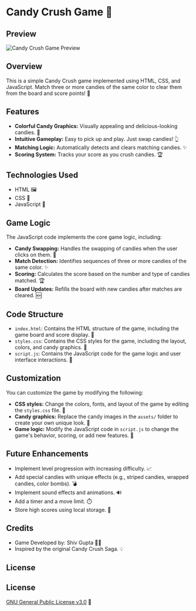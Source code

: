 # Candy Crush Game 🍬

## Preview

![Candy Crush Game Preview](https://github.com/Shivgupta2983/Candy-Crush-Game/blob/13ec287dace55723fa9e60034080145857dd1e50/Preview-image.png)

## Overview

This is a simple Candy Crush game implemented using HTML, CSS, and JavaScript.  Match three or more candies of the same color to clear them from the board and score points! 🎉

## Features

*   **Colorful Candy Graphics:** Visually appealing and delicious-looking candies. 🍭
*   **Intuitive Gameplay:** Easy to pick up and play.  Just swap candies! 👆
*   **Matching Logic:** Automatically detects and clears matching candies. ✨
*   **Scoring System:** Tracks your score as you crush candies. 🏆

## Technologies Used

*   HTML 🖼️
*   CSS 🎨
*   JavaScript 📜

## Game Logic

The JavaScript code implements the core game logic, including:

*   **Candy Swapping:** Handles the swapping of candies when the user clicks on them. 🔄
*   **Match Detection:**  Identifies sequences of three or more candies of the same color. ✨
*   **Scoring:**  Calculates the score based on the number and type of candies matched. 🏆
*   **Board Updates:**  Refills the board with new candies after matches are cleared. 🆕

## Code Structure

*   `index.html`: Contains the HTML structure of the game, including the game board and score display. 🧱
*   `styles.css`: Contains the CSS styles for the game, including the layout, colors, and candy graphics. 🎨
*   `script.js`: Contains the JavaScript code for the game logic and user interface interactions. 📜

## Customization

You can customize the game by modifying the following:

*   **CSS styles:** Change the colors, fonts, and layout of the game by editing the `styles.css` file. 🎨
*   **Candy graphics:** Replace the candy images in the `assets/` folder to create your own unique look. 🍬
*   **Game logic:** Modify the JavaScript code in `script.js` to change the game's behavior, scoring, or add new features. 📜

## Future Enhancements

*   Implement level progression with increasing difficulty. 📈
*   Add special candies with unique effects (e.g., striped candies, wrapped candies, color bombs). 💣
*   Implement sound effects and animations. 🔊
*   Add a timer and a move limit. ⏱️
*   Store high scores using local storage. 💾

## Credits

*   Game Developed by: Shiv Gupta 👨‍💻
*   Inspired by the original Candy Crush Saga. 💡

## License

## License

[GNU General Public License v3.0](LICENSE) 📝
